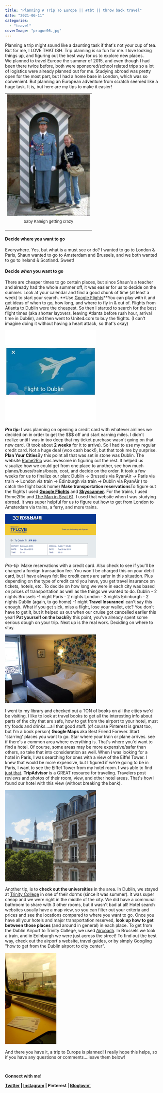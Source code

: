 ```yaml
---
title: "Planning A Trip To Europe || #tbt || throw back travel"
date: "2021-06-11"
categories: 
  - "travel"
coverImage: "prague06.jpg"
---
```


Planning a trip might sound like a daunting task if that's not your cup of tea. But for me, I LOVE THAT ISH. Trip planning is so fun for me. I love looking things up, and figuring out the best way for us to explore new places.  
We planned to travel Europe the summer of 2015, and even though I had been there twice before, both were sponsored/school related trips so a lot of logistics were already planned out for me. Studying abroad was pretty open for the most part, but I had a home base in London, which was so convenient. But planning an European adventure from scratch seemed like a huge task. It is, but here are my tips to make it easier!  
  
  

  

<table cellpadding="0" cellspacing="0" style="margin-left: auto; margin-right: auto; margin: auto; text-align: center;"><tbody><tr><td style="text-align: center;"><a href="https://blog.kaleighscruggs.com/wp-content/uploads/2017/06/prague06.jpg" style="margin-left: auto; margin-right: auto;"><img alt="image" border="0" height="400" src="images/prague06-205x300.jpg" width="272"></a></td></tr><tr><td style="text-align: center;"><span style="font-size: small;">baby Kaleigh getting crazy</span><br><span style="font-size: small;"><br></span></td></tr></tbody></table>

#### Decide where you want to go 

Everywhere. Yes, but what is a must see or do? I wanted to go to London & Paris, Shaun wanted to go to Amsterdam and Brussels, and we both wanted to go to Ireland & Scotland. Sweet!  
  

#### **Decide _when_ you want to go** 

There are cheaper times to go certain places, but since Shaun's a teacher and already had the whole summer off, it was easier for us to decide on the summer. Look at your calendar and find a good chunk of time (at least a week) to start your search. **Use [Google Flights](https://www.google.com/flights/)**You can play with it and get ideas of when to go, how long, and where to fly in & out of. Flights from Atlanta to Dublin were the cheapest. So then I started to search for the best flight times (aka shorter layovers, leaving Atlanta before rush hour, arrival time in Dublin), and then went to United.com to buy the flights. (I can't imagine doing it without having a heart attack, so that's okay)  

[![image](images/17101_10204580047157298_108712162697930041_n-300x300.jpg)](https://blog.kaleighscruggs.com/wp-content/uploads/2017/06/17101_10204580047157298_108712162697930041_n.jpg)

_**Pro tip:**_ I was planning on opening a credit card with whatever airlines we decided on in order to get the $$$ off and start earning miles. I didn't realize until I was in too deep that my ticket purchase wasn't going on that new card. (It took about **2 weeks** for it to arrive). So I had to use my regular credit card. Not a huge deal (woo cash back!), but that took me by surprise. **Plan Your Cities**By this point all that was set in stone was Dublin. The website [Rome2Rio](http://www.rome2rio.com/) was awesome in figuring out the rest. It helped us visualize how we could get from one place to another, see how much planes/buses/trains/boats, cost, and decide on the order. It took a few weeks for us to finalize our plan: Dublin -> Brussels via RyanAir -> Paris via train -> London via train -> Edinburgh via train -> Dublin via RyanAir ( to catch the flight back home) **Make transportation reservations**To figure out the flights I used [**Google Flights**](https://www.google.com/flights/) and [**Skyscanner**](http://www.skyscanner.com/). For the trains, I used Rome2Rio and [The Man in Seat 61](http://www.seat61.com/index.html#.VktqNq6rSu4). I used that website when I was studying abroad. It was super helpful for us to figure out how to get from London to Amsterdam via trains, a ferry, and more trains.  

[![image](images/Screen-2BShot-2B2015-11-17-2Bat-2B7.49.18-2BPM-300x144.png)](https://blog.kaleighscruggs.com/wp-content/uploads/2017/06/Screen-2BShot-2B2015-11-17-2Bat-2B7.49.18-2BPM.png)

_Pro-tip_  Make reservations with a credit card. Also check to see if you'll be charged a foreign transaction fee. You won't be charged this on your debit card, but I have always felt like credit cards are safer in this situation. Plus depending on the type of credit card you have, you get travel insurance on tickets, hotels, etc. To decide on how long we were in each city was based on prices of transportation as well as the things we wanted to do. Dublin - 2 nights Brussels -1 night Paris - 2 nights London - 3 nights Edinburgh - 2 nights Dublin (again, to go home) -1 night **Travel Insurance**I can't say this enough. What if you get sick, miss a flight, lose your wallet, etc? You don't have to get it, but it helped us out when our cruise got cancelled earlier this year! **Pat yourself on the back**By this point, you've already spent some serious dough on your trip. Next up is the real work. Deciding on where to stay.  

[![image](images/parishotel1-300x225.jpg)](https://blog.kaleighscruggs.com/wp-content/uploads/2017/06/parishotel1.jpg)

I went to my library and checked out a TON of books on all the cities we'd be visiting. I like to look at travel books to get all the interesting info about parts of the city that are safe, how to get from the airport to your hotel, must try foods and drinks....all that good stuff. (of course Pinterest is great too, but I'm a book person) **Google Maps** aka Best Friend Forever. Start 'starring' places you want to go. Star where your train or plane arrives. see if there's a common area where everything is. That's where you'd want to find a hotel. Of course, some areas may be more expensive/safer than others, so take that into consideration as well. When I was looking for a hotel in Paris, I was searching for ones with a view of the Eiffel Tower. I knew that would be more expensive, but I figured if we're going to be in Paris, I want to see the Eiffel Tower from my hotel room. I was able to find [just that](http://www.hotel-paris-bosquet.com/). **TripAdvisor** is a GREAT resource for traveling. Travelers post reviews and photos of their room, view, and other hotel areas. That's how I found our hotel with this view (without breaking the bank).  

[![image](images/roomview-300x300.jpg)](https://blog.kaleighscruggs.com/wp-content/uploads/2017/06/roomview.jpg)

Another tip, is to **check out the universities** in the area. In Dublin, we stayed at [Trinity College](http://www.tripadvisor.com/Hotel_Review-g186605-d188004-Reviews-Trinity_College_Campus-Dublin_County_Dublin.html) in one of their dorms (since it was summer). It was super cheap and we were right in the middle of the city. We did have a communal bathroom to share with 3 other rooms, but it wasn't bad at all! Hotel search websites usually have a map view, so you can filter out your criteria and prices and see the locations compared to where you want to go. Once you have all your hotels and major transportation reserved, **look up how to get between those places** (and around in general) in each place. To get from the Dublin Airport to Trinity College, we used [Aircoach](http://www.aircoach.ie/). In Brussels we took a train, and in Edinburgh we were just across the street! To find out the best way, check out the airport's website, travel guides, or by simply Googling "how to get from the Dublin airport to city center".  

[![image](images/brusselstrain2-169x300.jpg)](https://blog.kaleighscruggs.com/wp-content/uploads/2017/06/brusselstrain2.jpg)

And there you have it, a trip to Europe is planned! I really hope this helps, so if you have any questions or comments....leave them below!

   

**Connect with me!**

 **[Twitter](http://twitter.com/kaleighcodes) | [Instagram](https://www.instagram.com/codebikerun/) | Pinterest | [Bloglovin'](https://www.bloglovin.com/blogs/codebikerun-12713491)**
